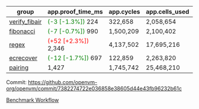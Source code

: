 | group | app.proof_time_ms | app.cycles | app.cells_used | leaf.proof_time_ms | leaf.cycles | leaf.cells_used |
| -- | -- | -- | -- | -- | -- | -- |
| [verify_fibair](https://github.com/openvm-org/openvm/blob/benchmark-results/benchmarks-pr/2178/verify_fibair-7382274722e036858e38605d44e43fb96232b61c.md) |<span style='color: green'>(-3 [-1.3%])</span> 224 |  322,658 |  2,058,654 |- | - | - |
| [fibonacci](https://github.com/openvm-org/openvm/blob/benchmark-results/benchmarks-pr/2178/fibonacci-7382274722e036858e38605d44e43fb96232b61c.md) |<span style='color: green'>(-7 [-0.7%])</span> 990 |  1,500,209 |  2,100,402 |- | - | - |
| [regex](https://github.com/openvm-org/openvm/blob/benchmark-results/benchmarks-pr/2178/regex-7382274722e036858e38605d44e43fb96232b61c.md) |<span style='color: red'>(+52 [+2.3%])</span> 2,346 |  4,137,502 |  17,695,216 |- | - | - |
| [ecrecover](https://github.com/openvm-org/openvm/blob/benchmark-results/benchmarks-pr/2178/ecrecover-7382274722e036858e38605d44e43fb96232b61c.md) |<span style='color: green'>(-12 [-1.7%])</span> 697 |  122,859 |  2,263,820 |- | - | - |
| [pairing](https://github.com/openvm-org/openvm/blob/benchmark-results/benchmarks-pr/2178/pairing-7382274722e036858e38605d44e43fb96232b61c.md) | 1,427 |  1,745,742 |  25,468,210 |- | - | - |


Commit: https://github.com/openvm-org/openvm/commit/7382274722e036858e38605d44e43fb96232b61c

[Benchmark Workflow](https://github.com/openvm-org/openvm/actions/runs/18765108927)
